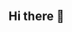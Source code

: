 ## Hi there 👋

<!--
**moxikavaghela/moxikavaghela** is a ✨ _special_ ✨ repository because its `README.md` (this file) appears on your GitHub profile.

Here are some ideas to get you started:

- 🔭 I’m currently working on Exploring new branches of technologies.
- 🌱 I’m currently learning MERN Stack.
- 👯 I’m looking to collaborate on Technologies which can improve my skills.
- 💬 Ask me about Technologies i am familier with such as Java, Python and fundamentals of web development.
- 📫 How to reach me: Github-moxikavaghela and also Linkedin- Moxika Vaghela.
-->
